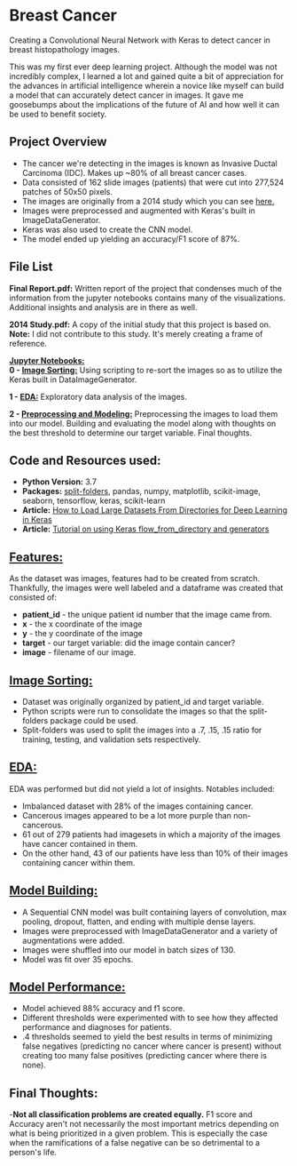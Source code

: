 # Breast Cancer
Creating a Convolutional Neural Network with Keras to detect cancer in breast histopathology images.
 
This was my first ever deep learning project. Although the model was not incredibly complex, I learned a lot and gained
quite a bit of appreciation for the advances in artificial intelligence wherein a novice like myself can build a model that can 
accurately detect cancer in images. It gave me goosebumps about the implications of the future of AI and how well it can be used to 
benefit society. 

## Project Overview
- The cancer we're detecting in the images is known as Invasive Ductal Carcinoma (IDC). Makes up ~80% of all breast cancer cases. 
- Data consisted of 162 slide images (patients) that were cut into 277,524 patches of 50x50 pixels.
- The images are originally from a 2014 study which you can see [here.](https://engineering.case.edu/centers/ccipd/sites/ccipd.case.edu/files/Automatic_detection_of_invasive_ductal_carcinoma_in_whole.pdf)
- Images were preprocessed and augmented with Keras's built in ImageDataGenerator. 
- Keras was also used to create the CNN model. 
- The model ended up yielding an accuracy/F1 score of 87%.
 
## File List
**Final Report.pdf:** Written report of the project that condenses much of the information from the jupyter notebooks contains many of
the visualizations. Additional insights and analysis are in there as well. 

**2014 Study.pdf:** A copy of the initial study that this project is based on. **Note:** I did not contribute to this study. It's merely creating a frame of reference. 

<ins>**Jupyter Notebooks:**</ins><br>
**0 - [Image Sorting:](https://github.com/Huntsworth7/Breast-Cancer/blob/master/0%20-%20Image%20Sorting.ipynb)** Using scripting to re-sort the images so as to utilize the Keras built in DataImageGenerator.

**1 - [EDA:](https://github.com/Huntsworth7/Breast-Cancer/blob/master/1%20-%20EDA.ipynb)** Exploratory data analysis of the images.

**2 - [Preprocessing and Modeling:](https://github.com/Huntsworth7/Breast-Cancer/blob/master/2%20-%20Preprocessing%20and%20Modeling.ipynb)** Preprocessing the images to load them into our model. Building and evaluating the model along with thoughts on the best threshold to determine our target variable. Final thoughts.

## Code and Resources used:
- **Python Version:** 3.7
- **Packages:** [split-folders](https://pypi.org/project/split-folders/), pandas, numpy, matplotlib, scikit-image, seaborn, tensorflow, keras, scikit-learn 
- **Article:** [How to Load Large Datasets From Directories for Deep Learning in Keras](https://machinelearningmastery.com/how-to-load-large-datasets-from-directories-for-deep-learning-with-keras/)
- **Article:** [Tutorial on using Keras flow_from_directory and generators](https://medium.com/@vijayabhaskar96/tutorial-image-classification-with-keras-flow-from-directory-and-generators-95f75ebe5720)
 
## [Features:](https://github.com/Huntsworth7/Breast-Cancer/blob/master/1%20-%20EDA.ipynb)
As the dataset was images, features had to be created from scratch. Thankfully, the images were well labeled and a dataframe was created that consisted of:
- **patient_id** - the unique patient id number that the image came from. 
- **x** - the x coordinate of the image
- **y** - the y coordinate of the image 
- **target** - our target variable: did the image contain cancer?
- **image** - filename of our image.  

## [Image Sorting:](https://github.com/Huntsworth7/Breast-Cancer/blob/master/0%20-%20Image%20Sorting.ipynb)
- Dataset was originally organized by patient_id and target variable. 
- Python scripts were run to consolidate the images so that the split-folders package could be used. 
- Split-folders was used to split the images into a .7, .15, .15 ratio for training, testing, and validation sets respectively. 

## [EDA:](https://github.com/Huntsworth7/Breast-Cancer/blob/master/1%20-%20EDA.ipynb) 
EDA was performed but did not yield a lot of insights. Notables included:
- Imbalanced dataset with 28% of the images containing cancer. 
- Cancerous images appeared to be a lot more purple than non-cancerous. 
- 61 out of 279 patients had imagesets in which a majority of the images have cancer contained in them.
- On the other hand, 43 of our patients have less than 10% of their images containing cancer within them.

## [Model Building:](https://github.com/Huntsworth7/Breast-Cancer/blob/master/2%20-%20Preprocessing%20and%20Modeling.ipynb)
- A Sequential CNN model was built containing layers of convolution, max pooling, dropout, flatten, and ending with multiple dense layers.   
- Images were preprocessed with ImageDataGenerator and a variety of augmentations were added.
- Images were shuffled into our model in batch sizes of 130. 
- Model was fit over 35 epochs. 

## [Model Performance:](https://github.com/Huntsworth7/Breast-Cancer/blob/master/2%20-%20Preprocessing%20and%20Modeling.ipynb)
- Model achieved 88% accuracy and f1 score. 
- Different thresholds were experimented with to see how they affected performance and diagnoses for patients. 
- .4 thresholds seemed to yield the best results in terms of minimizing false negatives (predicting no cancer where cancer is present) without creating too many false positives (predicting cancer where there is none). 
 
## Final Thoughts:
-**Not all classification problems are created equally.** F1 score and Accuracy aren't not necessarily the most important metrics depending on what is being prioritized in a given problem. This is especially
the case when the ramifications of a false negative can be so detrimental to a person's life. 
 
